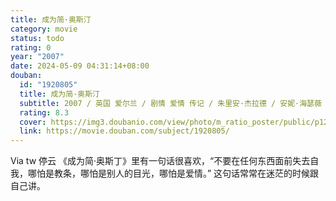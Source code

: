 ```yaml
---
title: 成为简·奥斯汀
category: movie
status: todo
rating: 0
year: "2007"
date: 2024-05-09 04:31:14+08:00
douban:
  id: "1920805"
  title: 成为简·奥斯汀
  subtitle: 2007 / 英国 爱尔兰 / 剧情 爱情 传记 / 朱里安·杰拉德 / 安妮·海瑟薇 詹姆斯·麦卡沃伊
  rating: 8.3
  cover: https://img3.doubanio.com/view/photo/m_ratio_poster/public/p1284506783.jpg
  link: https://movie.douban.com/subject/1920805/
---
```


Via tw 停云 《成为简·奥斯丁》里有一句话很喜欢，“不要在任何东西面前失去自我，哪怕是教条，哪怕是别人的目光，哪怕是爱情。”
这句话常常在迷茫的时候跟自己讲。

